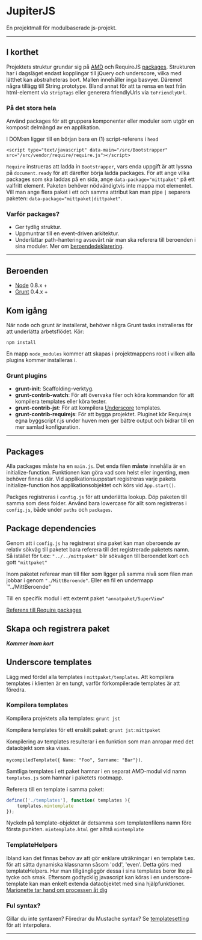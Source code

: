 # JupiterJS

En projektmall för modulbaserade js-projekt.

---

## I korthet
Projektets struktur grundar sig på [AMD](http://requirejs.org/docs/whyamd.html) och RequireJS [packages](http://requirejs.org/docs/api.html#packages). Strukturen har i dagsläget endast kopplingar till jQuery och underscore, vilka med lätthet kan abstraheteras bort. Mallen innehåller inga basvyer. Däremot några tillägg till String.prototype. Bland annat för att ta rensa en text från html-element via `stripTags` eller generera friendlyUrls via `toFriendlyUrl`.

### På det stora hela
Använd packages för att gruppera komponenter eller moduler som utgör en komposit delmängd av en applikation.

I DOM:en ligger till en början bara en (1) script-referens i `head`

`<script type="text/javascript" data-main="/src/Bootstrapper" src="/src/vendor/require/require.js"></script>`

`Require` instrueras att ladda in `Bootstrapper`, vars enda uppgift är att lyssna på `document.ready` för att därefter börja ladda packages. För att ange vilka packages som ska laddas på en sida, ange `data-package="mittpaket"` på ett valfritt element. Paketen behöver nödvändigtvis inte mappa mot elementet. Vill man ange flera paket i ett och samma attribut kan man pipe `|` separera paketen: `data-package="mittpaket|dittpaket"`.

### Varför packages?
- Ger tydlig struktur.
- Uppmuntrar till en event-driven arkitektur.
- Underlättar path-hantering avsevärt när man ska referera till beroenden i sina moduler. Mer om [beroendedeklarering](#package-dependencies).

---

## Beroenden
- [Node](http://nodejs.org/) 0.8.x +
- [Grunt](http://gruntjs.com/) 0.4.x +

## Kom igång
När node och grunt är installerat, behöver några Grunt tasks instralleras för att underlätta arbetsflödet. Kör:

```$
npm install
```

En mapp `node_modules` kommer att skapas i projektmappens root i vilken alla plugins kommer installeras i.

### Grunt plugins
- **grunt-init**: Scaffolding-verktyg.
- **grunt-contrib-watch**: För att övervaka filer och köra kommandon för att kompilera templates eller köra tester.
- **grunt-contrib-jst**: För att kompilera [Underscore](underscorejs.org) templates.
- **grunt-contrib-requirejs**: För att bygga projektet. Pluginet kör Requirejs egna byggscript r.js under huven men ger bättre output och bidrar till en mer samlad konfiguration.

---

## Packages
Alla packages måste ha en `main.js`. Det enda filen **måste** innehålla är en initialize-function. Funktionen kan göra vad som helst eller ingenting, men behöver finnas där. Vid applikationsuppstart registreras varje pakets initialize-function hos applikationsobjektet och körs vid `App.start()`.

Packges registreras i `config.js` för att underlätta lookup. Döp paketen till samma som dess folder. Använd bara lowercase för allt som registreras i `config.js`, både under `paths` och `packages`.

## <a id="package-dependencies">Package dependencies</a>
Genom att i `config.js` ha registrerat sina paket kan man oberoende av relativ sökväg till paketet bara referera till det registrerade paketets namn. Så istället för t.ex:
`"../../mittpaket"` blir sökvägen till beroendet kort och gott `"mittpaket"`

Inom paketet referear man till filer som ligger på samma nivå som filen man jobbar i genom `"./MittBeroende"`. Eller en fil en undermapp `"../MittBeroende"

Till en specifik modul i ett externt paket `"annatpaket/SuperView"`

[Referens till Require packages](http://requirejs.org/docs/api.html#packages)

## Skapa och registrera paket
***Kommer inom kort***

## <a id="underscore-templates">Underscore templates</a>
Lägg med fördel alla templates i `mittpaket/templates`. Att kompilera templates i klienten är en tungt, varför förkompilerade templates är att föredra.

### Kompilera templates
Kompilera projektets alla templates:
`grunt jst`

Kompilera templates för ett enskilt paket:
`grunt jst:mittpaket`

Kompilering av templates resulterar i en funktion som man anropar med det dataobjekt som ska visas.

`mycompiledTemplate({ Name: "Foo", Surname: "Bar"})`.

Samtliga templates i ett paket hamnar i en separat AMD-modul vid namn `templates.js` som hamnar i paketets rootmapp.

Referera till en template i samma paket:
```js
define(['./templates'], function( templates ){
    templates.mintemplate
});
```

Nyckeln på template-objektet är detsamma som templatenfilens namn före första punkten. `mintemplate.html` ger alltså `mintemplate`

### TemplateHelpers
Ibland kan det finnas behov av att gör enklare uträkningar i en template t.ex. för att sätta dynamiska klassnamn såsom 'odd', 'even'. Detta görs med templateHelpers. Hur man tillgängliggör dessa i sina templates beror lite på tycke och smak. Eftersom godtycklig javascript kan köras i en underscore-template kan man enkelt extenda dataobjektet med sina hjälpfunktioner. [Marionette tar hand om processen åt dig](https://github.com/marionettejs/backbone.marionette/blob/master/docs/marionette.view.md#viewtemplatehelpers)


### Ful syntax?
Gillar du inte syntaxen? Föredrar du Mustache syntax? Se [templatesetting](http://underscorejs.org/#template) för att interpolera.

---

